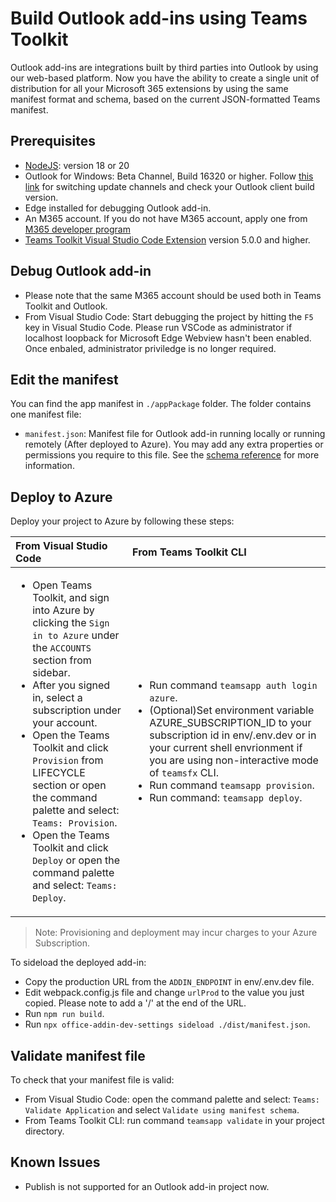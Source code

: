 # Build Outlook add-ins using Teams Toolkit
Outlook add-ins are integrations built by third parties into Outlook by using our web-based platform.
Now you have the ability to create a single unit of distribution for all your Microsoft 365 extensions by using the same manifest format and schema, based on the current JSON-formatted Teams manifest.

## Prerequisites

- [NodeJS](https://nodejs.org/en/): version 18 or 20
- Outlook for Windows: Beta Channel, Build 16320 or higher. Follow [this link](https://github.com/OfficeDev/TeamsFx/wiki/How-to-switch-Outlook-client-update-channel-and-verify-Outlook-client-build-version) for switching update channels and check your Outlook client build version.
- Edge installed for debugging Outlook add-in.
- An M365 account. If you do not have M365 account, apply one from [M365 developer program](https://developer.microsoft.com/en-us/microsoft-365/dev-program)
- [Teams Toolkit Visual Studio Code Extension](https://aka.ms/teams-toolkit) version 5.0.0 and higher.

## Debug Outlook add-in
- Please note that the same M365 account should be used both in Teams Toolkit and Outlook.
- From Visual Studio Code: Start debugging the project by hitting the `F5` key in Visual Studio Code. Please run VSCode as administrator if localhost loopback for Microsoft Edge Webview hasn't been enabled. Once enbaled, administrator priviledge is no longer required.

## Edit the manifest

You can find the app manifest in `./appPackage` folder. The folder contains one manifest file:
* `manifest.json`: Manifest file for Outlook add-in running locally or running remotely (After deployed to Azure).
You may add any extra properties or permissions you require to this file. See the [schema reference](https://raw.githubusercontent.com/OfficeDev/microsoft-teams-app-schema/preview/op/extensions/MicrosoftTeams.schema.json) for more information.

## Deploy to Azure

Deploy your project to Azure by following these steps:

| From Visual Studio Code                                                                                                                                                                                                                                                                                                                                                  | From Teams Toolkit CLI                                                                                                                                                                                                                    |
| :----------------------------------------------------------------------------------------------------------------------------------------------------------------------------------------------------------------------------------------------------------------------------------------------------------------------------------------------------------------------- | :---------------------------------------------------------------------------------------------------------------------------------------------------------------------------------------------------------------------------------- |
| <ul><li>Open Teams Toolkit, and sign into Azure by clicking the `Sign in to Azure` under the `ACCOUNTS` section from sidebar.</li> <li>After you signed in, select a subscription under your account.</li><li>Open the Teams Toolkit and click `Provision` from LIFECYCLE section or open the command palette and select: `Teams: Provision`.</li><li>Open the Teams Toolkit and click `Deploy` or open the command palette and select: `Teams: Deploy`.</li></ul> | <ul> <li>Run command `teamsapp auth login azure`.</li> <li>(Optional)Set environment variable AZURE_SUBSCRIPTION_ID to your subscription id in env/.env.dev or in your current shell envrionment if you are using non-interactive mode of `teamsfx` CLI.</li> <li> Run command `teamsapp provision`.</li> <li>Run command: `teamsapp deploy`. </li></ul> |
> Note: Provisioning and deployment may incur charges to your Azure Subscription.

To sideload the deployed add-in:

- Copy the production URL from the `ADDIN_ENDPOINT` in env/.env.dev file.
- Edit webpack.config.js file and change `urlProd` to the value you just copied. Please note to add a '/' at the end of the URL.
- Run `npm run build`.
- Run `npx office-addin-dev-settings sideload ./dist/manifest.json`.

## Validate manifest file

To check that your manifest file is valid:

- From Visual Studio Code: open the command palette and select: `Teams: Validate Application` and select `Validate using manifest schema`.
- From Teams Toolkit CLI: run command `teamsapp validate` in your project directory.

## Known Issues
- Publish is not supported for an Outlook add-in project now.